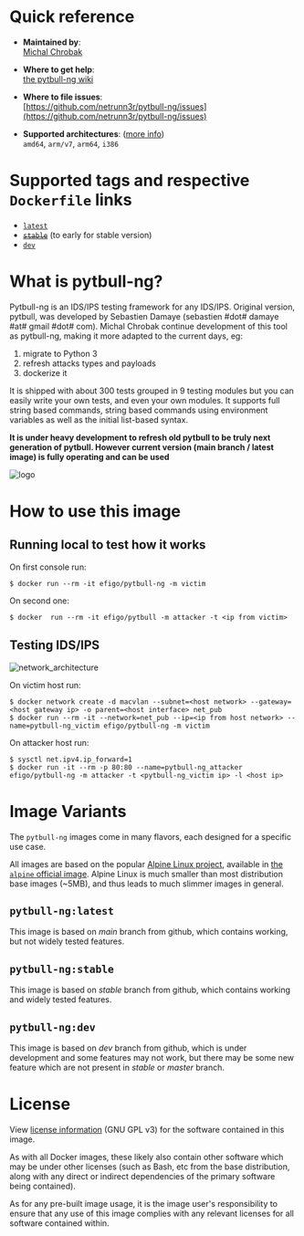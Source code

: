 # Quick reference

-	**Maintained by**:  
	[Michal Chrobak](https://github.com/netrunn3r/pytbull-ng)

-	**Where to get help**:  
	[the pytbull-ng wiki](https://github.com/netrunn3r/pytbull-ng/wiki)

-	**Where to file issues**:  
	[https://github.com/netrunn3r/pytbull-ng/issues](https://github.com/netrunn3r/pytbull-ng/issues)

-	**Supported architectures**: ([more info](https://github.com/docker-library/official-images#architectures-other-than-amd64))  
	`amd64`, `arm/v7`, `arm64`, `i386`

# Supported tags and respective `Dockerfile` links

-	[`latest`]()
-	~~[`stable`]()~~ (to early for stable version)
-	[`dev`]()

# What is pytbull-ng?

Pytbull-ng is an IDS/IPS testing framework for any IDS/IPS.
Original version, pytbull, was developed by Sebastien Damaye (sebastien #dot# damaye #at# gmail #dot# com). Michal Chrobak continue development of this tool as pytbull-ng, making it more adapted to the current days, eg:
1. migrate to Python 3
2. refresh attacks types and payloads
3. dockerize it

It is shipped with about 300 tests grouped in 9 testing modules but you can easily write your own tests, and even your own modules. It supports full string based commands, string based commands using environment variables as well as the initial list-based syntax.

**It is under heavy development to refresh old pytbull to be truly next generation of pytbull. However current version (main branch / latest image) is fully operating and can be used**

![logo](https://raw.githubusercontent.com/netrunn3r/pytbull-ng/main/img/pytbull.png)

# How to use this image

## Running local to test how it works
On first console run:

```console
$ docker run --rm -it efigo/pytbull-ng -m victim
```

On second one:

```console
$ docker  run --rm -it efigo/pytbull -m attacker -t <ip from victim>
```

## Testing IDS/IPS
![network_architecture](https://raw.githubusercontent.com/netrunn3r/pytbull-ng/main/img/pytbull_arch.png)

On victim host run:

```console
$ docker network create -d macvlan --subnet=<host network> --gateway=<host gateway ip> -o parent=<host interface> net_pub
$ docker run --rm -it --network=net_pub --ip=<ip from host network> --name=pytbull-ng_victim efigo/pytbull-ng -m victim
```

On attacker host run:

```console
$ sysctl net.ipv4.ip_forward=1
$ docker run -it --rm -p 80:80 --name=pytbull-ng_attacker efigo/pytbull-ng -m attacker -t <pytbull-ng_victim ip> -l <host ip>
```


# Image Variants

The `pytbull-ng` images come in many flavors, each designed for a specific use case.

All images are based on the popular [Alpine Linux project](https://alpinelinux.org), available in [the `alpine` official image](https://hub.docker.com/_/alpine). Alpine Linux is much smaller than most distribution base images (~5MB), and thus leads to much slimmer images in general.

## `pytbull-ng:latest`

This image is based on *main* branch from github, which contains working, but not widely tested features.

## `pytbull-ng:stable`

This image is based on *stable* branch from github, which contains working and widely tested features.

## `pytbull-ng:dev`

This image is based on *dev* branch from github, which is under development and some features may not work, but there may be some new feature which are not present in *stable* or *master* branch.

# License

View [license information](https://github.com/netrunn3r/pytbull-ng/LICENSE.md) (GNU GPL v3) for the software contained in this image.

As with all Docker images, these likely also contain other software which may be under other licenses (such as Bash, etc from the base distribution, along with any direct or indirect dependencies of the primary software being contained).

As for any pre-built image usage, it is the image user's responsibility to ensure that any use of this image complies with any relevant licenses for all software contained within.
